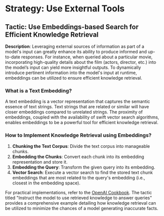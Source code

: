 # Strategy: Use External Tools

## Tactic: Use Embeddings-based Search for Efficient Knowledge Retrieval

**Description**:
Leveraging external sources of information as part of a model's input can greatly enhance its ability to produce informed and up-to-date responses. For instance, when queried about a particular movie, incorporating high-quality details about the film (actors, director, etc.) into the model’s input can yield more insightful outputs. To dynamically introduce pertinent information into the model's input at runtime, embeddings can be utilized to ensure efficient knowledge retrieval.

### What is a Text Embedding?
A text embedding is a vector representation that captures the semantic essence of text strings. Text strings that are related or similar will have closer embeddings compared to unrelated strings. The proximity of embeddings, coupled with the availability of swift vector search algorithms, enables embeddings to be a powerful tool for efficient knowledge retrieval.

### How to Implement Knowledge Retrieval using Embeddings?
1. **Chunking the Text Corpus**: Divide the text corpus into manageable chunks.
2. **Embedding the Chunks**: Convert each chunk into its embedding representation and store it.
3. **Embedding the Query**: Transform the given query into its embedding.
4. **Vector Search**: Execute a vector search to find the stored text chunk embeddings that are most related to the query's embedding (i.e., closest in the embedding space).

For practical implementations, refer to the [OpenAI Cookbook](https://github.com/openai/openai-cookbook). The tactic titled "Instruct the model to use retrieved knowledge to answer queries" provides a comprehensive example detailing how knowledge retrieval can be utilized to minimize the chances of a model generating inaccurate facts.
